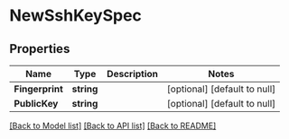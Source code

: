 # NewSshKeySpec

## Properties
Name | Type | Description | Notes
------------ | ------------- | ------------- | -------------
**Fingerprint** | **string** |  | [optional] [default to null]
**PublicKey** | **string** |  | [optional] [default to null]

[[Back to Model list]](../README.md#documentation-for-models) [[Back to API list]](../README.md#documentation-for-api-endpoints) [[Back to README]](../README.md)


